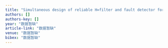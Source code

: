 ```yaml
---
title: "Simultaneous design of reliable H∞filter and fault detector for linear continuous-time systems with sensor outage faults"
authors: []
authors-key: []
year: "数据暂缺"
article-link: "数据暂缺"
venue: "数据暂缺"
bibex: "数据暂缺"
---
```


